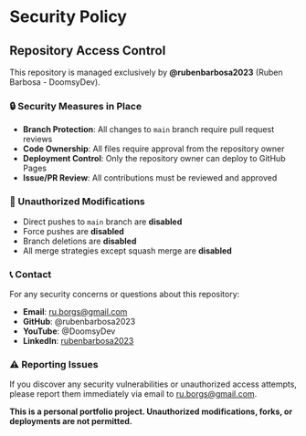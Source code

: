 # Security Policy

## Repository Access Control

This repository is managed exclusively by **@rubenbarbosa2023** (Ruben Barbosa - DoomsyDev).

### 🔒 Security Measures in Place

- **Branch Protection**: All changes to `main` branch require pull request reviews
- **Code Ownership**: All files require approval from the repository owner
- **Deployment Control**: Only the repository owner can deploy to GitHub Pages
- **Issue/PR Review**: All contributions must be reviewed and approved

### 🚫 Unauthorized Modifications

- Direct pushes to `main` branch are **disabled**
- Force pushes are **disabled**  
- Branch deletions are **disabled**
- All merge strategies except squash merge are **disabled**

### 📞 Contact

For any security concerns or questions about this repository:

- **Email**: ru.borgs@gmail.com
- **GitHub**: @rubenbarbosa2023
- **YouTube**: @DoomsyDev
- **LinkedIn**: [rubenbarbosa2023](https://www.linkedin.com/in/rubenbarbosa2023/)

### ⚠️ Reporting Issues

If you discover any security vulnerabilities or unauthorized access attempts, please report them immediately via email to ru.borgs@gmail.com.

**This is a personal portfolio project. Unauthorized modifications, forks, or deployments are not permitted.**
